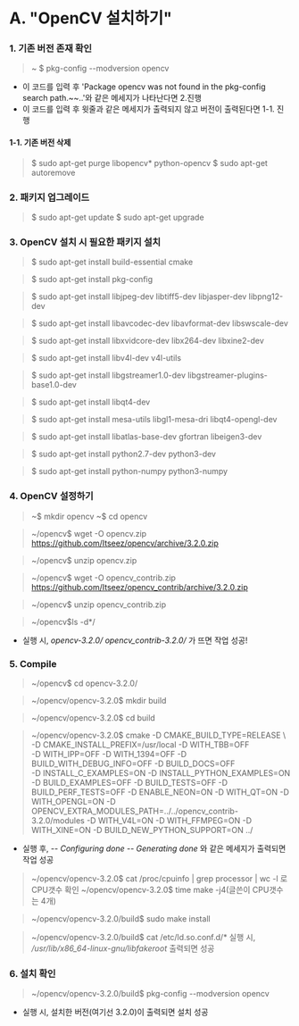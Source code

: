 # **A. "OpenCV 설치하기"**


### 1. 기존 버전 존재 확인
> ~ $ pkg-config --modversion opencv
  - 이 코드를 입력 후 'Package opencv was not found in the pkg-config search path.~~..'와 같은 메세지가 나타난다면 2.진행
  - 이 코드를 입력 후 윗줄과 같은 메세지가 출력되지 않고 버전이 출력된다면 1-1. 진행


#### 1-1. 기존 버전 삭제
> $ sudo apt-get purge libopencv* python-opencv
> $ sudo apt-get autoremove



### 2. 패키지 업그레이드
> $ sudo apt-get update
> $ sudo apt-get upgrade



### 3. OpenCV 설치 시 필요한 패키지 설치
> $ sudo apt-get install build-essential cmake

> $ sudo apt-get install pkg-config

> $ sudo apt-get install libjpeg-dev libtiff5-dev libjasper-dev libpng12-dev

> $ sudo apt-get install libavcodec-dev libavformat-dev libswscale-dev 

> $ sudo apt-get install libxvidcore-dev libx264-dev libxine2-dev

> $ sudo apt-get install libv4l-dev v4l-utils

> $ sudo apt-get install libgstreamer1.0-dev libgstreamer-plugins-base1.0-dev 

> $ sudo apt-get install libqt4-dev

> $ sudo apt-get install mesa-utils libgl1-mesa-dri libqt4-opengl-dev 

> $ sudo apt-get install libatlas-base-dev gfortran libeigen3-dev

> $ sudo apt-get install python2.7-dev python3-dev

> $ sudo apt-get install python-numpy python3-numpy



### 4. OpenCV 설정하기
> ~$ mkdir opencv
> ~$ cd opencv

> ~/opencv$ wget -O opencv.zip https://github.com/Itseez/opencv/archive/3.2.0.zip

> ~/opencv$ unzip opencv.zip

> ~/opencv$ wget -O opencv_contrib.zip https://github.com/Itseez/opencv_contrib/archive/3.2.0.zip

> ~/opencv$ unzip opencv_contrib.zip

> ~/opencv$ls  -d*/ 
- 실행 시, _opencv-3.2.0/  opencv_contrib-3.2.0/_ 가 뜨면 작업 성공!



### 5. Compile
> ~/opencv$ cd opencv-3.2.0/

> ~/opencv/opencv-3.2.0$ mkdir build

> ~/opencv/opencv-3.2.0$ cd build

> ~/opencv/opencv-3.2.0$ cmake -D CMAKE_BUILD_TYPE=RELEASE \ -D CMAKE_INSTALL_PREFIX=/usr/local \-D WITH_TBB=OFF \
-D WITH_IPP=OFF \-D WITH_1394=OFF \-D BUILD_WITH_DEBUG_INFO=OFF \-D BUILD_DOCS=OFF \
-D INSTALL_C_EXAMPLES=ON \-D INSTALL_PYTHON_EXAMPLES=ON \-D BUILD_EXAMPLES=OFF \-D BUILD_TESTS=OFF \-D BUILD_PERF_TESTS=OFF \-D ENABLE_NEON=ON \-D WITH_QT=ON \-D WITH_OPENGL=ON \-D OPENCV_EXTRA_MODULES_PATH=../../opencv_contrib-3.2.0/modules \-D WITH_V4L=ON  \-D WITH_FFMPEG=ON \-D WITH_XINE=ON \-D BUILD_NEW_PYTHON_SUPPORT=ON \../

- 실행 후,
_-- Configuring done_
_-- Generating done_
와 같은 메세지가 출력되면 작업 성공 

> ~/opencv/opencv-3.2.0$ cat /proc/cpuinfo | grep processor | wc -l
로 CPU갯수 확인
> ~/opencv/opencv-3.2.0$ time make -j4(글쓴이 CPU갯수는 4개)

> ~/opencv/opencv-3.2.0/build$ sudo make install

> ~/opencv/opencv-3.2.0/build$ cat /etc/ld.so.conf.d/*
실행 시, _/usr/lib/x86_64-linux-gnu/libfakeroot_ 출력되면 성공



### 6. 설치 확인
> ~/opencv/opencv-3.2.0/build$ pkg-config --modversion opencv
- 실행 시, 설치한 버전(여기선 3.2.0)이 출력되면 설치 성공

